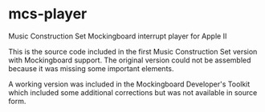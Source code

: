 # mcs-player
Music Construction Set Mockingboard interrupt player for Apple II

This is the source code included in the first Music Construction Set version with Mockingboard support. The original version could not be assembled because it was missing some important elements.

A working version was included in the Mockingboard Developer's Toolkit which included some additional corrections but was not available in source form.

